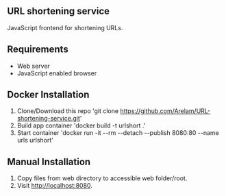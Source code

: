 ## URL shortening service

JavaScript frontend for shortening URLs. 

## Requirements
- Web server
- JavaScript enabled browser

## Docker Installation
1. Clone/Download this repo 'git clone https://github.com/Arelam/URL-shortening-service.git'
2. Build app container 'docker build -t urlshort .'
3. Start container 'docker run -it --rm --detach --publish 8080:80 --name urls urlshort'

## Manual Installation
1. Copy files from web directory to accessible web folder/root.
2. Visit  [http://localhost:8080](http://localhost:8080).